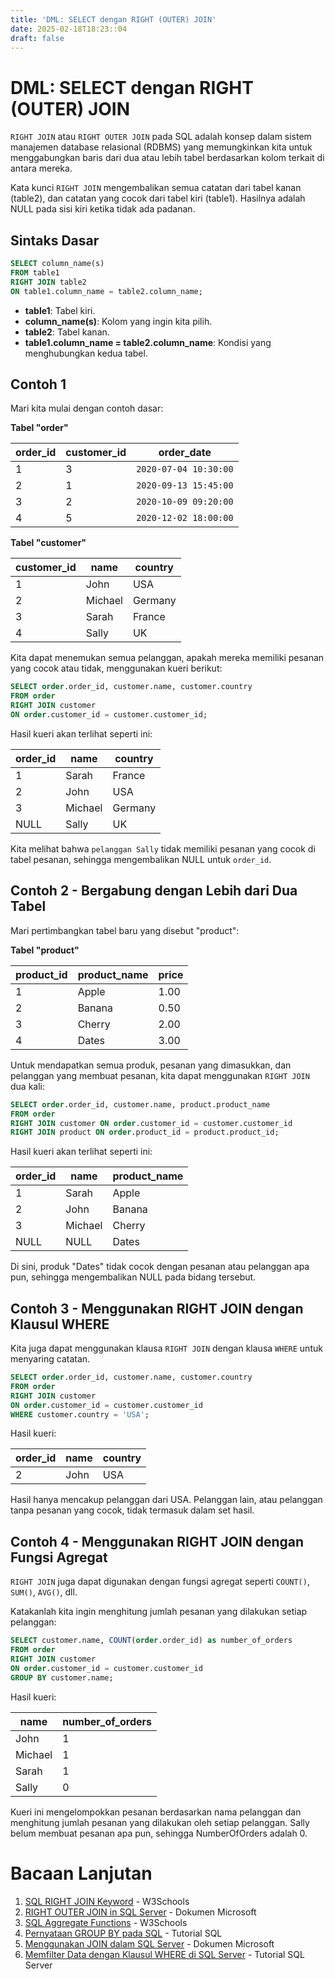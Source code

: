 ```yaml
---
title: 'DML: SELECT dengan RIGHT (OUTER) JOIN'
date: 2025-02-18T18:23::04
draft: false
---
```


# DML: SELECT dengan RIGHT (OUTER) JOIN

`RIGHT JOIN` atau `RIGHT OUTER JOIN` pada SQL adalah konsep dalam sistem manajemen database relasional (RDBMS) yang memungkinkan kita untuk menggabungkan baris dari dua atau lebih tabel berdasarkan kolom terkait di antara mereka.

Kata kunci `RIGHT JOIN` mengembalikan semua catatan dari tabel kanan (table2), dan catatan yang cocok dari tabel kiri (table1). Hasilnya adalah NULL pada sisi kiri ketika tidak ada padanan.

## Sintaks Dasar

```sql
SELECT column_name(s)
FROM table1
RIGHT JOIN table2
ON table1.column_name = table2.column_name;
```

- **table1**: Tabel kiri.
- **column_name(s)**: Kolom yang ingin kita pilih.
- **table2**: Tabel kanan.
- **table1.column_name = table2.column_name**: Kondisi yang menghubungkan kedua tabel.

## Contoh 1

Mari kita mulai dengan contoh dasar:

**Tabel "order"**

| order_id | customer_id | order_date            |
| -------- | ----------- | --------------------- |
| 1        | 3           | `2020-07-04 10:30:00` |
| 2        | 1           | `2020-09-13 15:45:00` |
| 3        | 2           | `2020-10-09 09:20:00` |
| 4        | 5           | `2020-12-02 18:00:00` |

**Tabel "customer"**

| customer_id | name    | country |
| ----------- | ------- | ------- |
| 1           | John    | USA     |
| 2           | Michael | Germany |
| 3           | Sarah   | France  |
| 4           | Sally   | UK      |

Kita dapat menemukan semua pelanggan, apakah mereka memiliki pesanan yang cocok atau tidak, menggunakan kueri berikut:

```sql
SELECT order.order_id, customer.name, customer.country
FROM order
RIGHT JOIN customer
ON order.customer_id = customer.customer_id;
```

Hasil kueri akan terlihat seperti ini:

| order_id | name    | country |
| -------- | ------- | ------- |
| 1        | Sarah   | France  |
| 2        | John    | USA     |
| 3        | Michael | Germany |
| NULL     | Sally   | UK      |

Kita melihat bahwa `pelanggan Sally` tidak memiliki pesanan yang cocok di tabel pesanan, sehingga mengembalikan NULL untuk `order_id`.

## Contoh 2 - Bergabung dengan Lebih dari Dua Tabel

Mari pertimbangkan tabel baru yang disebut "product":

**Tabel "product"**

| product_id | product_name | price |
| ---------- | ------------ | ----- |
| 1          | Apple        | 1.00  |
| 2          | Banana       | 0.50  |
| 3          | Cherry       | 2.00  |
| 4          | Dates        | 3.00  |

Untuk mendapatkan semua produk, pesanan yang dimasukkan, dan pelanggan yang membuat pesanan, kita dapat menggunakan `RIGHT JOIN` dua kali:

```sql
SELECT order.order_id, customer.name, product.product_name
FROM order
RIGHT JOIN customer ON order.customer_id = customer.customer_id
RIGHT JOIN product ON order.product_id = product.product_id;
```

Hasil kueri akan terlihat seperti ini:

| order_id | name    | product_name |
| -------- | ------- | ------------ |
| 1        | Sarah   | Apple        |
| 2        | John    | Banana       |
| 3        | Michael | Cherry       |
| NULL     | NULL    | Dates        |

Di sini, produk "Dates" tidak cocok dengan pesanan atau pelanggan apa pun, sehingga mengembalikan NULL pada bidang tersebut.

## Contoh 3 - Menggunakan RIGHT JOIN dengan Klausul WHERE

Kita juga dapat menggunakan klausa `RIGHT JOIN` dengan klausa `WHERE` untuk menyaring catatan.

```sql
SELECT order.order_id, customer.name, customer.country
FROM order
RIGHT JOIN customer
ON order.customer_id = customer.customer_id
WHERE customer.country = 'USA';
```

Hasil kueri:

| order_id | name | country |
| -------- | ---- | ------- |
| 2        | John | USA     |

Hasil hanya mencakup pelanggan dari USA. Pelanggan lain, atau pelanggan tanpa pesanan yang cocok, tidak termasuk dalam set hasil.

## Contoh 4 - Menggunakan RIGHT JOIN dengan Fungsi Agregat

`RIGHT JOIN` juga dapat digunakan dengan fungsi agregat seperti `COUNT()`, `SUM()`, `AVG()`, dll.

Katakanlah kita ingin menghitung jumlah pesanan yang dilakukan setiap pelanggan:

```sql
SELECT customer.name, COUNT(order.order_id) as number_of_orders
FROM order
RIGHT JOIN customer
ON order.customer_id = customer.customer_id
GROUP BY customer.name;
```

Hasil kueri:

| name    | number_of_orders |
| ------- | ---------------- |
| John    | 1                |
| Michael | 1                |
| Sarah   | 1                |
| Sally   | 0                |

Kueri ini mengelompokkan pesanan berdasarkan nama pelanggan dan menghitung jumlah pesanan yang dilakukan oleh setiap pelanggan. Sally belum membuat pesanan apa pun, sehingga NumberOfOrders adalah 0.

# Bacaan Lanjutan

1. [SQL RIGHT JOIN Keyword](https://www.w3schools.com/sql/sql_join_right.asp) - W3Schools
2. [RIGHT OUTER JOIN in SQL Server](https://docs.microsoft.com/en-us/sql/t-sql/queries/from-transact-sql?view=sql-server-ver15#right-outer-join) - Dokumen Microsoft
3. [SQL Aggregate Functions](https://www.w3schools.com/sql/sql_count_avg_sum.asp) - W3Schools
4. [Pernyataan GROUP BY pada SQL](https://www.sqltutorial.org/sql-group-by/) - Tutorial SQL
5. [Menggunakan JOIN dalam SQL Server](https://docs.microsoft.com/en-us/sql/t-sql/queries/select-transact-sql?view=sql-server-ver15#using-joins) - Dokumen Microsoft
6. [Memfilter Data dengan Klausul WHERE di SQL Server](https://www.sqlservertutorial.net/sql-server-basics/sql-server-where/) - Tutorial SQL Server
